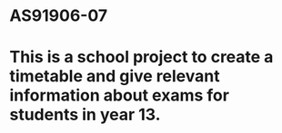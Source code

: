 # AS91906-07
# This is a school project to create a timetable and give relevant information about exams for students in year 13.
